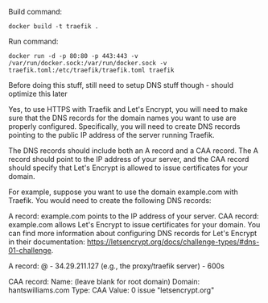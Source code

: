 
Build command:
```
docker build -t traefik . 
```

Run command:
```
docker run -d -p 80:80 -p 443:443 -v /var/run/docker.sock:/var/run/docker.sock -v traefik.toml:/etc/traefik/traefik.toml traefik
``` 


Before doing this stuff, 
still need to setup DNS stuff though - should optimize this later 

Yes, to use HTTPS with Traefik and Let's Encrypt, you will need to make sure that the DNS records for the domain names you want to use are properly configured. Specifically, you will need to create DNS records pointing to the public IP address of the server running Traefik.

The DNS records should include both an A record and a CAA record. The A record should point to the IP address of your server, and the CAA record should specify that Let's Encrypt is allowed to issue certificates for your domain.

For example, suppose you want to use the domain example.com with Traefik. You would need to create the following DNS records:

A record: example.com points to the IP address of your server.
CAA record: example.com allows Let's Encrypt to issue certificates for your domain.
You can find more information about configuring DNS records for Let's Encrypt in their documentation: https://letsencrypt.org/docs/challenge-types/#dns-01-challenge.


A record: 
@ - 34.29.211.127 (e.g., the proxy/traefik server) - 600s 

CAA record: 
Name: (leave blank for root domain)
Domain: hantswilliams.com
Type: CAA
Value: 0 issue "letsencrypt.org"